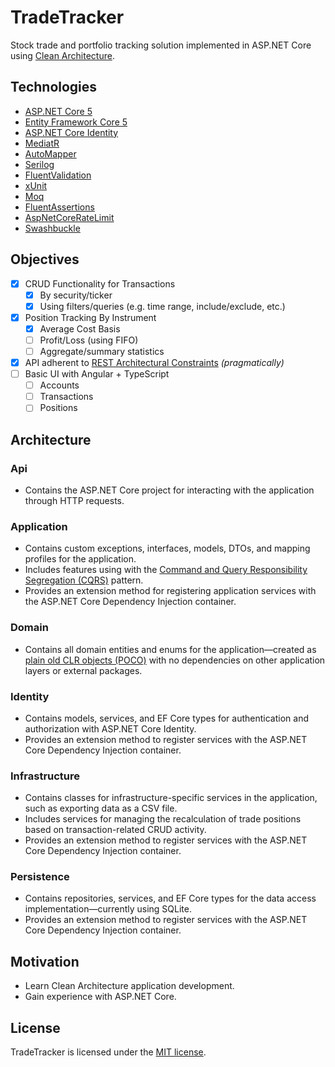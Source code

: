 # TradeTracker
Stock trade and portfolio tracking solution implemented in ASP.NET Core using [Clean Architecture](https://blog.cleancoder.com/uncle-bob/2012/08/13/the-clean-architecture.html).

## Technologies

* [ASP.NET Core 5](https://dotnet.microsoft.com/apps/aspnet)
* [Entity Framework Core 5](https://docs.microsoft.com/en-us/ef/core/)
* [ASP.NET Core Identity](https://docs.microsoft.com/en-us/aspnet/core/security/authentication/identity?view=aspnetcore-5.0&tabs=visual-studio)
* [MediatR](https://github.com/jbogard/MediatR)
* [AutoMapper](https://automapper.org/)
* [Serilog](https://serilog.net/)
* [FluentValidation](https://fluentvalidation.net/)
* [xUnit](https://xunit.net/)
* [Moq](https://github.com/moq/moq)
* [FluentAssertions](https://fluentassertions.com/)
* [AspNetCoreRateLimit](https://github.com/stefanprodan/AspNetCoreRateLimit)
* [Swashbuckle](https://github.com/domaindrivendev/Swashbuckle.WebApi)

## Objectives
- [x] CRUD Functionality for Transactions
  - [X] By security/ticker
  - [X] Using filters/queries (e.g. time range, include/exclude, etc.) 
- [X] Position Tracking By Instrument
  - [x] Average Cost Basis
  - [ ] Profit/Loss (using FIFO)
  - [ ] Aggregate/summary statistics
- [x] API adherent to [REST Architectural Constraints](https://restfulapi.net/rest-architectural-constraints/) *(pragmatically)*
- [ ] Basic UI with Angular + TypeScript
  - [ ] Accounts
  - [ ] Transactions 
  - [ ] Positions

## Architecture

### Api
* Contains the ASP.NET Core project for interacting with the application through HTTP requests. 

### Application
* Contains custom exceptions, interfaces, models, DTOs, and mapping profiles for the application.
* Includes features using with the [Command and Query Responsibility Segregation (CQRS)](https://docs.microsoft.com/en-us/azure/architecture/patterns/cqrs) pattern.
* Provides an extension method for registering application services with the ASP.NET Core Dependency Injection container.

### Domain
* Contains all domain entities and enums for the application&mdash;created as [plain old CLR objects (POCO)](https://en.wikipedia.org/wiki/Plain_old_CLR_object) with no dependencies on other application layers or external packages.

### Identity
* Contains models, services, and EF Core types for authentication and authorization with ASP.NET Core Identity.
* Provides an extension method to register services with the ASP.NET Core Dependency Injection container.

### Infrastructure
* Contains classes for infrastructure-specific services in the application, such as exporting data as a CSV file.
* Includes services for managing the recalculation of trade positions based on transaction-related CRUD activity.
* Provides an extension method to register services with the ASP.NET Core Dependency Injection container.

### Persistence
* Contains repositories, services, and EF Core types for the data access implementation&mdash;currently using SQLite.
* Provides an extension method to register services with the ASP.NET Core Dependency Injection container.

## Motivation
* Learn Clean Architecture application development.
* Gain experience with ASP.NET Core.

## License
TradeTracker is licensed under the [MIT license](LICENSE).
